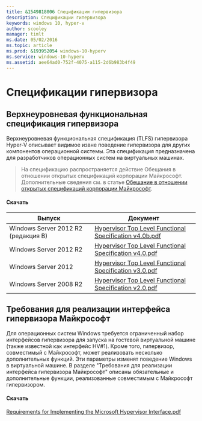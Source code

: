 ```yaml
---
title: &1549818006 Спецификации гипервизора
description: Спецификации гипервизора
keywords: windows 10, hyper-v
author: scooley
manager: timlt
ms.date: 05/02/2016
ms.topic: article
ms.prod: &193952054 windows-10-hyperv
ms.service: windows-10-hyperv
ms.assetid: aee64ad0-752f-4075-a115-2d6b983b4f49
---
```


# Спецификации гипервизора

## Верхнеуровневая функциональная спецификация гипервизора

Верхнеуровневая функциональная спецификация (TLFS) гипервизора Hyper-V описывает видимое извне поведение гипервизора для других компонентов операционной системы. Эта спецификация предназначена для разработчиков операционных систем на виртуальных машинах.

> На спецификацию распространяется действие Обещания в отношении открытых спецификаций корпорации Майкрософт. Дополнительные сведения см. в статье [Обещание в отношении открытых спецификаций корпорации Майкрософт](https://msdn.microsoft.com/en-us/openspecifications).

#### Скачать

 Выпуск| Документ
--- | ---
 Windows Server 2012 R2 (редакция B)| [Hypervisor Top Level Functional Specification v4.0b.pdf](https://github.com/Microsoft/Virtualization-Documentation/raw/master/tlfs/Hypervisor%20Top%20Level%20Functional%20Specification%20v4.0b.pdf)
 Windows Server 2012 R2| [Hypervisor Top Level Functional Specification v4.0.pdf](https://github.com/Microsoft/Virtualization-Documentation/raw/master/tlfs/Hypervisor%20Top%20Level%20Functional%20Specification%20v4.0.pdf)
 Windows Server 2012| [Hypervisor Top Level Functional Specification v3.0.pdf](https://github.com/Microsoft/Virtualization-Documentation/raw/master/tlfs/Hypervisor%20Top%20Level%20Functional%20Specification%20v3.0.pdf)
 Windows Server 2008 R2| [Hypervisor Top Level Functional Specification v2.0.pdf](https://github.com/Microsoft/Virtualization-Documentation/raw/master/tlfs/Hypervisor%20Top%20Level%20Functional%20Specification%20v2.0.pdf)

## Требования для реализации интерфейса гипервизора Майкрософт

Для операционных систем Windows требуется ограниченный набор интерфейсов гипервизора для запуска на гостевой виртуальной машине (также известной как интерфейс HV#1). Кроме того, гипервизор, совместимый с Майкрософт, может реализовать несколько дополнительных функций. Эти параметры изменят поведение Windows в виртуальной машине. В разделе "Требования для реализации интерфейса гипервизора Майкрософт" описаны обязательные и дополнительные функции, реализованные совместимым с Майкрософт гипервизором.

#### Скачать

[Requirements for Implementing the Microsoft Hypervisor Interface.pdf](https://github.com/Microsoft/Virtualization-Documentation/raw/master/tlfs/Requirements%20for%20Implementing%20the%20Microsoft%20Hypervisor%20Interface.pdf)





<!--HONumber=May16_HO1-->


